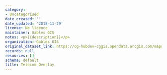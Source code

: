 ```yaml
---
category:
- Uncategorised
date_created: ''
date_updated: '2018-11-29'
license: No licence
maintainer: Gables GIS
notes: <p>{{description}}</p>
organization: Gables GIS
original_dataset_link: https://cg-hubdev-cggis.opendata.arcgis.com/maps/cggis::telecom-overlay
records: null
resources: []
schema: default
title: Telecom Overlay
---
```

